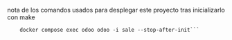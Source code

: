 nota de los comandos usados para desplegar este proyecto tras inicializarlo con make

```docker compose exec odoo odoo -i base,mail,utm,product --stop-after-init
	docker compose exec odoo odoo -i sale --stop-after-init```
